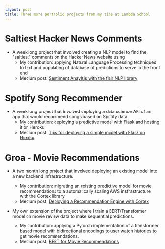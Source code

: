 ```yaml
---
layout: post
title: Three more portfolio projects from my time at Lambda School 
---
```

   
# Saltiest Hacker News Comments 
- A week long project that involved creating a NLP model to find the "saltiest" comments on the Hacker News website using
	- My contribution: applying Natural Language Processing techniques to text and populating of database of predictions to serve to the front end. 
	- Medium post: 
[Sentiment Anaylsis with the flair NLP library](https://medium.com/@rileymjones/sentiment-anaylsis-with-the-flair-nlp-library-cfe830bfd0f4) 

# Spotify Song Recommender 
- A week long project that involved deploying a data science API of an app that would recommend songs based on Spotify data. 
	- My contribution: deploying a predictive model with Flask and hosting it on Heroku 
	- Medium post: 
[Tips for deploying a simple model with Flask on Heroku](https://medium.com/@rileymjones/tips-for-deploying-a-simple-model-with-flask-on-heroku-e2617cf71be0)

# Groa - Movie Recommendations 
- A two month long project that involved deploying an existing model into a new backend infrastructure. 
	- My contribution: migrating an existing predictive model for movie recommendations to a automatically scaling AWS insfrastructure with the Cortex library 
	- Medium post: 
[Deploying a Recommendation Engine with Cortex](https://medium.com/@rileymjones/deploying-a-recommendation-engine-with-cortex-12aa9bca8498)

- My own extension of the project where I train a BERT/Transformer model on movie review data to make sequential predictions.
	- My contribution: applying a Pytorch implementation of a transformer based model with bidirectional encodings to user watch histories to get movie recommendations. 
	- Medium post: 
[BERT for Movie Recommendations](https://medium.com/@rileymjones/bert-for-movie-recommendations-d20d42f2a829)
